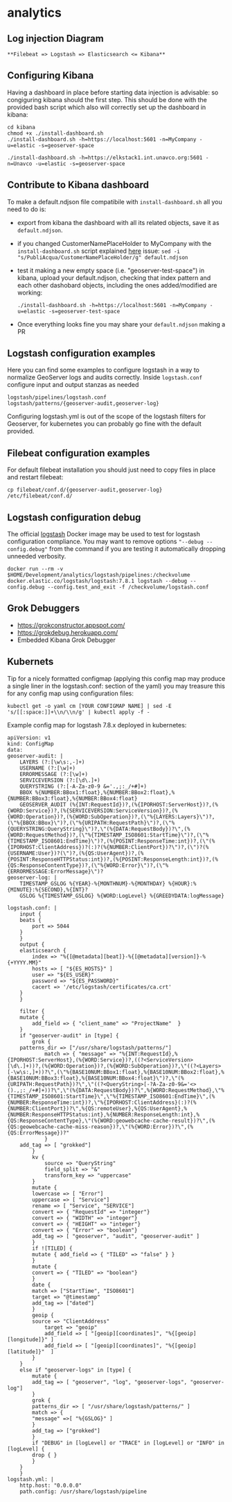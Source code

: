 # analytics

## Log injection Diagram

    **Filebeat => Logstash => Elasticsearch <= Kibana**

## Configuring Kibana

Having a dashboard in place before starting data injection is advisable: so congiguring kibana should the first step.
This should be done with the provided bash script which also will correctly set up the dashboard in kibana:

    cd kibana
    chmod +x ./install-dashboard.sh
    ./install-dashboard.sh -h=https://localhost:5601 -n=MyCompany -u=elastic -s=geoserver-space

    ./install-dashboard.sh -h=https://elkstack1.int.unavco.org:5601 -n=Unavco -u=elastic -s=geoserver-space

## Contribute to Kibana dashboard

To make a default.ndjson file compatibile with `install-dashboard.sh` all you need to do is:

- export from kibana the dashboard with all its related objects, save it as `default.ndjson`.

- if you changed CustomerNamePlaceHolder to MyCompany with the `install-dashboard.sh` script explained [here](#Configuring-Kibana) issue:
  `sed -i "s/PubliAcqua/CustomerNamePlaceHolder/g" default.ndjson`

- test it making a new empty space (i.e. "geoserver-test-space") in kibana, upload your default.ndjson, checking that index pattern and each other dashobard objects, including the ones added/modified are working:

    `./install-dashboard.sh -h=https://localhost:5601 -n=MyCompany -u=elastic -s=geoserver-test-space`

- Once everything looks fine you may share your `default.ndjson` making a PR

## Logstash configuration examples

Here you can find some examples to configure logstash in a way to normalize GeoServer logs and audits correctly.
Inside `logstash.conf` configure input and output stanzas as needed

    logstash/pipelines/logstash.conf
    logstash/patterns/{geoserver-audit,geoserver-log}

Configuring logstash.yml is out of the scope of the logstash filters for Geoserver, for kubernetes you can probably go fine with the default provided.

## Filebeat configuration examples

For default filebeat installation you should just need to copy files in place and restart filebeat:

    cp filebeat/conf.d/{geoserver-audit,geoserver-log} /etc/filebeat/conf.d/

## Logstash configuration debug

The official [logstash](https://www.elastic.co/guide/en/logstash/current/docker.html) Docker image may be used to test for logstash configuration compliance. You may want to remove options `"--debug --config.debug"` from the command if you are testing it automatically dropping unneeded verbosity.

    docker run --rm -v $HOME/Development/analytics/logstash/pipelines:/checkvolume docker.elastic.co/logstash/logstash:7.8.1 logstash --debug --config.debug --config.test_and_exit -f /checkvolume/logstash.conf

## Grok Debuggers

- <https://grokconstructor.appspot.com/>
- <https://grokdebug.herokuapp.com/>
- Embedded Kibana Grok Debugger

## Kubernets

Tip for a nicely formatted configmap (applying this config map may produce a single liner in the logstash.conf: section of the yaml) you may treasure this for any config map using configuration files:

    kubectl get -o yaml cm [YOUR CONFIGMAP NAME] | sed -E 's/[[:space:]]+\\n/\\n/g' | kubectl apply -f -

Example config map for logstash 7.8.x deployed in kubernetes:

    apiVersion: v1
    kind: ConfigMap
    data:
    geoserver-audit: |
        LAYERS (?:[\w\s:,-]+)
        USERNAME (?:[\w]+)
        ERRORMESSAGE (?:[\w]+)
        SERVICEVERSION (?:[\d\.]+)
        QUERYSTRING (?:[-A-Za-z0-9 &='.,;:_/+#]+)
        BBOX %{NUMBER:BBox1:float},%{NUMBER:BBox2:float},%{NUMBER:BBox3:float},%{NUMBER:BBox4:float}
        GEOSERVER_AUDIT (%{INT:RequestId})?,(%{IPORHOST:ServerHost})?,(%{WORD:Service})?,(%{SERVICEVERSION:ServiceVersion})?,(%{WORD:Operation})?,(%{WORD:SubOperation})?,(\"%{LAYERS:Layers}\")?,(\"%{BBOX:BBox}\")?,(\"%{URIPATH:RequestPath}\")?,(\"%{QUERYSTRING:QueryString}\")?,\"(%{DATA:RequestBody})?\",(%{WORD:RequestMethod})?,(\"%{TIMESTAMP_ISO8601:StartTime}\")?,(\"%{TIMESTAMP_ISO8601:EndTime}\")?,(%{POSINT:ResponseTime:int})?,(\"(%{IPORHOST:ClientAddress})?(:)?(%{NUMBER:ClientPort})?\")?,(\")?(%{USERNAME:User})?(\")?,(%{QS:UserAgent})?,(%{POSINT:ResponseHTTPStatus:int})?,(%{POSINT:ResponseLength:int})?,(%{QS:ResponseContentType})?,(\"%{WORD:Error}\")?,(\"%{ERRORMESSAGE:ErrorMessage}\")?
    geoserver-log: |
        TIMESTAMP_GSLOG %{YEAR}-%{MONTHNUM}-%{MONTHDAY} %{HOUR}:%{MINUTE}:%{SECOND},%{INT}?
        GSLOG %{TIMESTAMP_GSLOG} %{WORD:LogLevel} %{GREEDYDATA:logMessage}

    logstash.conf: |
        input {
        beats {
            port => 5044
        }
        }
        output {
        elasticsearch {
            index => "%{[@metadata][beat]}-%{[@metadata][version]}-%{+YYYY.MM}"
            hosts => [ "${ES_HOSTS}" ]
            user => "${ES_USER}"
            password => "${ES_PASSWORD}"
            cacert => '/etc/logstash/certificates/ca.crt'
        }
        }

        filter {
        mutate {
            add_field => { "client_name" => "ProjectName"  }
        }
        if "geoserver-audit" in [type] {
            grok {
        patterns_dir => ["/usr/share/logstash/patterns/"]
                match => { "message" => "%{INT:RequestId},%{IPORHOST:ServerHost},(%{WORD:Service})?,((?<ServiceVersion>[\d\.]+))?,(%{WORD:Operation})?,(%{WORD:SubOperation})?,\"((?<Layers>[-\w\s:,]+))?\",(\"%{BASE10NUM:BBox1:float},%{BASE10NUM:BBox2:float},%{BASE10NUM:BBox3:float},%{BASE10NUM:BBox4:float}\")?,\"(%{URIPATH:RequestPath})?\",\"((?<QueryString>[-?A-Za-z0-9&='<> ().,;:_/+#]+))?\",\"(%{DATA:RequestBody})?\",%{WORD:RequestMethod},\"%{TIMESTAMP_ISO8601:StartTime}\",\"%{TIMESTAMP_ISO8601:EndTime}\",(%{NUMBER:ResponseTime:int})?,\"%{IPORHOST:ClientAddress}(:)?(%{NUMBER:ClientPort})?\",%{QS:remoteUser},%{QS:UserAgent},%{NUMBER:ResponseHTTPStatus:int},%{NUMBER:ResponseLength:int},%{QS:ResponseContentType},\"(%{WORD:geowebcache-cache-result})?\",(%{QS:geowebcache-cache-miss-reason})?,\"(%{WORD:Error})?\",(%{QS:ErrorMessage})?"
                }
        add_tag => [ "grokked"]
            }
            kv {
                source => "QueryString"
                field_split => "&"
                transform_key => "uppercase"
            }
            mutate {
            lowercase => [ "Error"]
            uppercase => [ "Service"]
            rename => [ "Service", "SERVICE"]
            convert => { "RequestId" => "integer"}
            convert => { "WIDTH" => "integer"}
            convert => { "HEIGHT" => "integer"}
            convert => { "Error" => "boolean"}
            add_tag => [ "geoserver", "audit", "geoserver-audit" ]
            }
            if ![TILED] {
            mutate { add_field => { "TILED" => "false" } }
            }
            mutate {
            convert => { "TILED" => "boolean"}
            }
            date {
            match => ["StartTime", "ISO8601"]
            target => "@timestamp"
            add_tag => ["dated"]
            }
            geoip {
            source => "ClientAddress"
                target => "geoip"
                add_field => [ "[geoip][coordinates]", "%{[geoip][longitude]}" ]
                add_field => [ "[geoip][coordinates]", "%{[geoip][latitude]}"  ]
            }
        }
        else if "geoserver-logs" in [type] {
            mutate {
            add_tag => [ "geoserver", "log", "geoserver-logs", "geoserver-log"]
            }
            grok {
            patterns_dir => [ "/usr/share/logstash/patterns/" ]
            match => {
            "message" =>[ "%{GSLOG}" ]
            }
            add_tag => ["grokked"]
            }
            if "DEBUG" in [logLevel] or "TRACE" in [logLevel] or "INFO" in [logLevel] {
            drop { }
            }
        }
        }
    logstash.yml: |
        http.host: "0.0.0.0"
        path.config: /usr/share/logstash/pipeline

